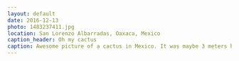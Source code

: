 ```yaml
---
layout: default
date: 2016-12-13
photo: 1483237411.jpg
location: San Lorenzo Albarradas, Oaxaca, Mexico
caption_header: Oh my cactus
caption: Awesome picture of a cactus in Mexico. It was maybe 3 meters high and those needles about 5cm long!
---
```

